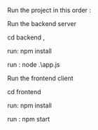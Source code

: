 Run the project in this order : 


Run the backend server 

cd backend ,

run:  npm install

run : node .\app.js


Run the frontend client 

cd frontend

run:  npm install

run : npm start







